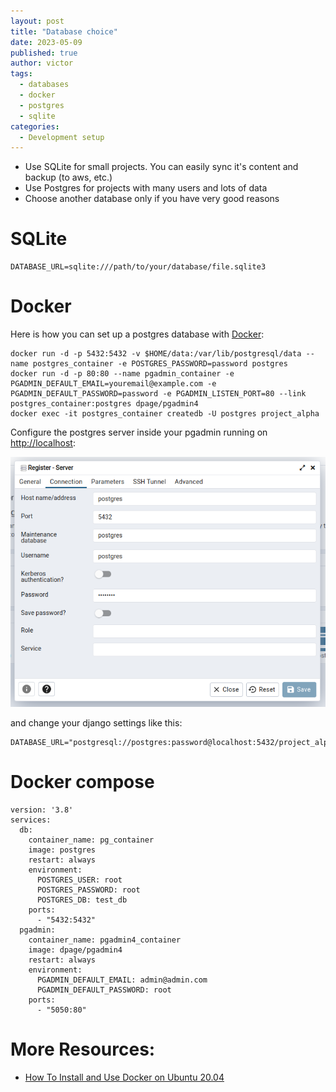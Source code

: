 ```yaml
---
layout: post
title: "Database choice"
date: 2023-05-09
published: true
author: victor
tags:
  - databases
  - docker
  - postgres
  - sqlite
categories:
  - Development setup
---
```


* Use SQLite for small projects. You can easily sync it's content and backup (to aws, etc.)
* Use Postgres for projects with many users and lots of data
* Choose another database only if you have very good reasons
<!--why is it good to run sqlite over postgres in a django project?-->

# SQLite

```
DATABASE_URL=sqlite:///path/to/your/database/file.sqlite3
```

# Docker

Here is how you can set up a postgres database with [Docker](https://docs.docker.com/get-docker/):
```
docker run -d -p 5432:5432 -v $HOME/data:/var/lib/postgresql/data --name postgres_container -e POSTGRES_PASSWORD=password postgres
docker run -d -p 80:80 --name pgadmin_container -e PGADMIN_DEFAULT_EMAIL=youremail@example.com -e PGADMIN_DEFAULT_PASSWORD=password -e PGADMIN_LISTEN_PORT=80 --link postgres_container:postgres dpage/pgadmin4
docker exec -it postgres_container createdb -U postgres project_alpha
```

Configure the postgres server inside your pgadmin running on [http://localhost](http://localhost):

![pgadmin](/images/pgadmin.png)

and change your django settings like this:
```
DATABASE_URL="postgresql://postgres:password@localhost:5432/project_alpha"
```

# Docker compose

```
version: '3.8'
services:
  db:
    container_name: pg_container
    image: postgres
    restart: always
    environment:
      POSTGRES_USER: root
      POSTGRES_PASSWORD: root
      POSTGRES_DB: test_db
    ports:
      - "5432:5432"
  pgadmin:
    container_name: pgadmin4_container
    image: dpage/pgadmin4
    restart: always
    environment:
      PGADMIN_DEFAULT_EMAIL: admin@admin.com
      PGADMIN_DEFAULT_PASSWORD: root
    ports:
      - "5050:80"
```



# More Resources:
* [How To Install and Use Docker on Ubuntu 20.04](https://www.digitalocean.com/community/tutorials/how-to-install-and-use-docker-on-ubuntu-20-04)

<!--
Running SQLite over PostgreSQL in a Django project can have certain advantages in specific scenarios, but it ultimately depends on the requirements and constraints of your project. Here are some reasons why one might choose SQLite over PostgreSQL in certain cases:

1. Simplicity and Lightweight: SQLite is a file-based database system, meaning it doesn't require a separate database server process like PostgreSQL. This simplicity makes it easy to set up and use, especially for small projects or development environments. It is also lightweight and has minimal resource requirements.

2. Development Convenience: SQLite is the default database backend in Django, so it requires minimal configuration to get started. It allows developers to quickly iterate and prototype their applications without the need for complex database setup.

3. Portability: Since SQLite is a single file-based database, it can be easily moved and shared across different environments. This can be useful in cases where you need to distribute your Django project with its database bundled together or when you want to seamlessly switch between development machines.

4. Testing: SQLite is often used for running tests in Django due to its speed and convenience. It allows for fast test execution and can easily recreate the database state for each test case, leading to efficient and isolated testing.

Despite these advantages, it's important to consider the limitations of SQLite compared to PostgreSQL:

1. Scalability: SQLite may not be suitable for high-traffic or large-scale applications due to its limited concurrency and write-locking mechanisms. PostgreSQL is designed to handle complex and heavy workloads, providing better scalability and performance optimizations.

2. Advanced Features: PostgreSQL offers a wide range of advanced features, such as support for advanced SQL queries, JSONB data type, full-text search capabilities, and various indexing options. If your project requires advanced database functionality, PostgreSQL may be a better choice.

3. Production Environment Considerations: In a production environment, where data integrity, reliability, and security are critical, PostgreSQL provides more robust features, transactional support, and better data consistency guarantees compared to SQLite.

In summary, running SQLite over PostgreSQL in a Django project can be beneficial for small-scale projects, development environments, prototyping, and testing purposes. However, for larger and more demanding applications with higher concurrency, scalability, and advanced database requirements, PostgreSQL is generally recommended.
-->